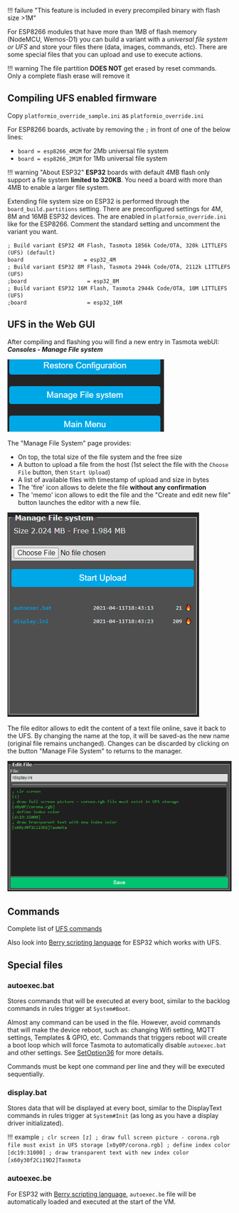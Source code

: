 !!! failure "This feature is included in every precompiled binary with flash size >1M"

For ESP8266 modules that have more than 1MB of flash memory (NodeMCU, Wemos-D1) you can build a variant 
with a _universal file system or UFS_ and store your files there (data, images, commands, etc).
There are some special files that you can upload and use to execute actions.

!!! warning
    The file partition **DOES NOT** get erased by reset commands. Only a complete flash erase will remove it

## Compiling UFS enabled firmware

Copy `platformio_override_sample.ini` as `platformio_override.ini`

For ESP8266 boards, activate by removing the `;` in front of one of the below lines:

* `board = esp8266_4M2M` for 2Mb universal file system    
* `board = esp8266_2M1M` for 1Mb universal file system


!!! warning "About ESP32"
    **ESP32** boards with default 4MB flash only support a file system **limited to 320KB**. You need a board with more 
    than 4MB to enable a larger file system.

Extending file system size on ESP32 is performed through the `board_build.partitions` setting. 
There are preconfigured settings for 4M, 8M and 16MB ESP32 devices. The are enabled in `platformio_override.ini`
like for the ESP8266. Comment the standard setting and uncomment the variant you want.

```
; Build variant ESP32 4M Flash, Tasmota 1856k Code/OTA, 320k LITTLEFS (UFS) (default)
board                   = esp32_4M
; Build variant ESP32 8M Flash, Tasmota 2944k Code/OTA, 2112k LITTLEFS (UFS)
;board                   = esp32_8M
; Build variant ESP32 16M Flash, Tasmota 2944k Code/OTA, 10M LITTLEFS (UFS)
;board                   = esp32_16M
```

## UFS in the Web GUI

After compiling and flashing you will find a new entry in Tasmota webUI: ***Consoles - Manage File system***

![Manage File System button](_media/ufs_menu_manage.png)

The "Manage File System" page provides:

* On top, the total size of the file system and the free size
* A button to upload a file from the host (1st select the file with the `Choose File` button, then `Start Upload`)
* A list of available files with timestamp of upload and size in bytes
* The 'fire' icon allows to delete the file **without any confirmation**
* The 'memo' icon allows to edit the file and the "Create and edit new file"
button launches the editor with a new file.

![Manage File System page](_media/ufs_manage_file_system.png)

The file editor allows to edit the content of a text file online, save it back to the UFS. 
By changing the name at the top, it will be saved-as the new name (original file remains unchanged).
Changes can be discarded by clicking on the button "Manage File System" to returns to the manager.

![File editor](_media/ufs_file_editor.png)

## Commands
Complete list of [UFS commands](Commands#ufs)

Also look into [Berry scripting language](Berry.md#loading-code-from-filesystem) for ESP32 which works with UFS.

## Special files

### autoexec.bat

Stores commands that will be executed at every boot, similar to the backlog commands in rules trigger at `System#Boot`. 

Almost any command can be used in the file. However, avoid commands that will make the device reboot, 
such as: changing Wifi setting, MQTT settings, Templates & GPIO, etc. Commands that triggers reboot
will create a boot loop which will force Tasmota to automatically disable `autoexec.bat` and other settings.
See [SetOption36](Commands#setoption36) for more details.

Commands must be kept one command per line and they will be executed sequentially.

### display.bat

Stores data that will be displayed at every boot, similar to the DisplayText commands in rules trigger at `System#Init` (as long as you have a display driver initializated).

!!! example
    ```
    ; clr screen
    [z]
    ; draw full screen picture - corona.rgb file must exist in UFS storage
    [x0y0P/corona.rgb]
    ; define index color
    [dc19:31000]
    ; draw transparent text with new index color
    [x60y30f2Ci19D2]Tasmota
    ```

### autoexec.be

For ESP32 with [Berry scripting language](Berry.md), `autoexec.be` file will be automatically
loaded and executed at the start of the VM.

